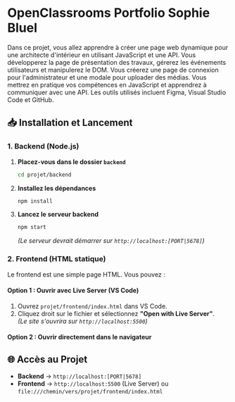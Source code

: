 # OpenClassrooms Portfolio Sophie Bluel

Dans ce projet, vous allez apprendre à créer une page web dynamique pour une architecte d'intérieur en utilisant JavaScript et une API. Vous développerez la page de présentation des travaux, gérerez les événements utilisateurs et manipulerez le DOM. Vous créerez une page de connexion pour l'administrateur et une modale pour uploader des médias. Vous mettrez en pratique vos compétences en JavaScript et apprendrez à communiquer avec une API. Les outils utilisés incluent Figma, Visual Studio Code et GitHub.

## 📥 Installation et Lancement

### 1. Backend (Node.js)
1. **Placez-vous dans le dossier `backend`**  
   ```sh
   cd projet/backend
   ```
2. **Installez les dépendances**  
   ```sh
   npm install
   ```
3. **Lancez le serveur backend**  
   ```sh
   npm start
   ```
   *(Le serveur devrait démarrer sur `http://localhost:[PORT|5678]`)*  


### 2. Frontend (HTML statique)
Le frontend est une simple page HTML. Vous pouvez :  
#### Option 1 : Ouvrir avec Live Server (VS Code)
1. Ouvrez `projet/frontend/index.html` dans VS Code.  
2. Cliquez droit sur le fichier et sélectionnez **"Open with Live Server"**.  
   *(Le site s'ouvrira sur `http://localhost:5500`)*  

#### Option 2 : Ouvrir directement dans le navigateur

## 🌐 Accès au Projet
- **Backend** → `http://localhost:[PORT|5678]`
- **Frontend** → `http://localhost:5500` (Live Server) ou `file:///chemin/vers/projet/frontend/index.html`